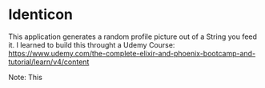 # Identicon

This application generates a random profile picture out of a String you feed it. I learned to build this throught a Udemy Course: https://www.udemy.com/the-complete-elixir-and-phoenix-bootcamp-and-tutorial/learn/v4/content

Note: This 


